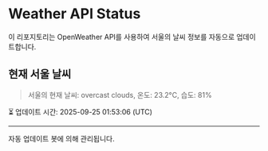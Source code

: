 
# Weather API Status

이 리포지토리는 OpenWeather API를 사용하여 서울의 날씨 정보를 자동으로 업데이트합니다.

## 현재 서울 날씨
> 서울의 현재 날씨: overcast clouds, 온도: 23.2°C, 습도: 81%

⏳ 업데이트 시간: 2025-09-25 01:53:06 (UTC)

---
자동 업데이트 봇에 의해 관리됩니다.
